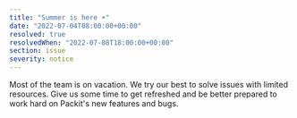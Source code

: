 ```yaml
---
title: "Summer is here ☀️"
date: "2022-07-04T08:00:00+00:00"
resolved: true
resolvedWhen: "2022-07-08T18:00:00+00:00"
section: issue
severity: notice
---
```


Most of the team is on vacation. We try our best to solve issues with limited resources.
Give us some time to get refreshed and be better prepared to work hard on Packit's new features and bugs.
